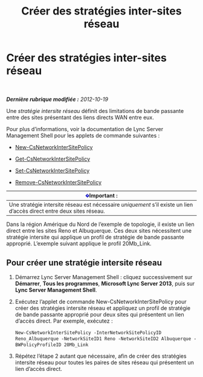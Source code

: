 ﻿---
title: Créer des stratégies inter-sites réseau
TOCTitle: Créer des stratégies inter-sites réseau
ms:assetid: b0714aae-55dc-4587-b718-34a03f596b22
ms:mtpsurl: https://technet.microsoft.com/fr-fr/library/Gg412844(v=OCS.15)
ms:contentKeyID: 49298566
ms.date: 05/20/2016
mtps_version: v=OCS.15
ms.translationtype: HT
---

# Créer des stratégies inter-sites réseau

 

_**Dernière rubrique modifiée :** 2012-10-19_

Une *stratégie intersite réseau* définit des limitations de bande passante entre des sites présentant des liens directs WAN entre eux.

Pour plus d’informations, voir la documentation de Lync Server Management Shell pour les applets de commande suivantes :

  - [New-CsNetworkInterSitePolicy](new-csnetworkintersitepolicy.md)

  - [Get-CsNetworkInterSitePolicy](get-csnetworkintersitepolicy.md)

  - [Set-CsNetworkInterSitePolicy](set-csnetworkintersitepolicy.md)

  - [Remove-CsNetworkInterSitePolicy](remove-csnetworkintersitepolicy.md)

<table>
<thead>
<tr class="header">
<th><img src="images/Gg425917.important(OCS.15).gif" title="important" alt="important" />Important :</th>
</tr>
</thead>
<tbody>
<tr class="odd">
<td>Une stratégie intersite réseau est nécessaire <em>uniquement</em> s’il existe un lien d’accès direct entre deux sites réseau.</td>
</tr>
</tbody>
</table>


Dans la région Amérique du Nord de l’exemple de topologie, il existe un lien direct entre les sites Reno et Albuquerque. Ces deux sites nécessitent une stratégie intersite qui applique un profil de stratégie de bande passante approprié. L’exemple suivant applique le profil 20Mb\_Link.

## Pour créer une stratégie intersite réseau

1.  Démarrez Lync Server Management Shell : cliquez successivement sur **Démarrer**, **Tous les programmes**, **Microsoft Lync Server 2013**, puis sur **Lync Server Management Shell**.

2.  Exécutez l’applet de commande New-CsNetworkInterSitePolicy pour créer des stratégies intersite réseau et appliquez un profil de stratégie de bande passante approprié pour deux sites qui présentent un lien d’accès direct. Par exemple, exécutez :
    
        New-CsNetworkInterSitePolicy -InterNetworkSitePolicyID Reno_Albuquerque -NetworkSiteID1 Reno -NetworkSiteID2 Albuquerque -BWPolicyProfileID 20Mb_Link

3.  Répétez l’étape 2 autant que nécessaire, afin de créer des stratégies intersite réseau pour toutes les paires de sites réseau qui présentent un lien d’accès direct.

